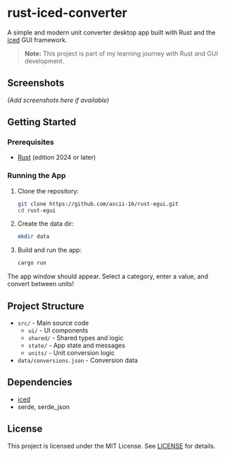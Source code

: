 # rust-iced-converter

A simple and modern unit converter desktop app built with Rust and the [iced](https://github.com/iced-rs/iced) GUI framework.

> **Note:** This project is part of my learning journey with Rust and GUI development.

## Screenshots

*(Add screenshots here if available)*

## Getting Started

### Prerequisites
- [Rust](https://www.rust-lang.org/tools/install) (edition 2024 or later)

### Running the App

1. Clone the repository:
   ```sh
   git clone https://github.com/ascii-16/rust-egui.git
   cd rust-egui
   ```
2. Create the data dir:
   ```sh
   mkdir data
   ```
3. Build and run the app:
   ```sh
   cargo run
   ```

The app window should appear. Select a category, enter a value, and convert between units!

## Project Structure

- `src/` - Main source code
  - `ui/` - UI components
  - `shared/` - Shared types and logic
  - `state/` - App state and messages
  - `units/` - Unit conversion logic
- `data/conversions.json` - Conversion data

## Dependencies
- [iced](https://github.com/iced-rs/iced)
- serde, serde_json

## License

This project is licensed under the MIT License. See [LICENSE](LICENSE) for details.
